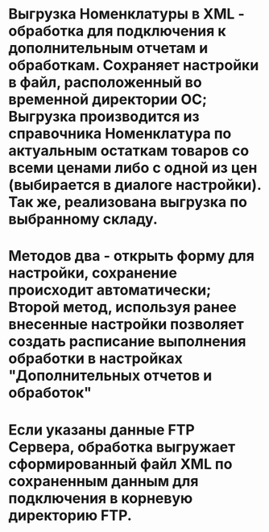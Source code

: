 # Выгрузка Номенклатуры в XML - обработка для подключения к дополнительным отчетам и обработкам. Сохраняет настройки в файл, расположенный во временной директории ОС; Выгрузка производится из справочника Номенклатура по актуальным остаткам товаров со всеми ценами либо с одной из цен (выбирается в диалоге настройки). Так же, реализована выгрузка по выбранному складу. 
# Методов два - открыть  форму для настройки, сохранение происходит автоматически; Второй метод, используя ранее внесенные настройки позволяет создать расписание выполнения обработки в настройках "Дополнительных отчетов и обработок"
# Если указаны данные FTP Сервера, обработка выгружает сформированный файл XML по сохраненным данным для подключения в корневую директорию FTP. 
